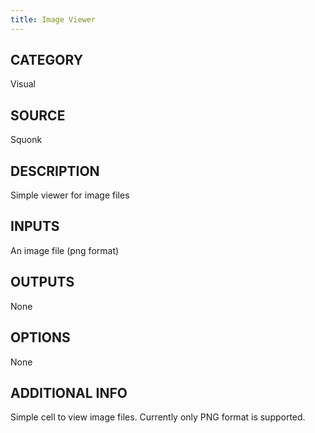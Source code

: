 ```yaml
---
title: Image Viewer
---
```


## CATEGORY
Visual
## SOURCE
Squonk
## DESCRIPTION
Simple viewer for image files

## INPUTS
An image file (png format)

## OUTPUTS
None

## OPTIONS
None

## ADDITIONAL INFO
Simple cell to view image files. Currently only PNG format is supported.

